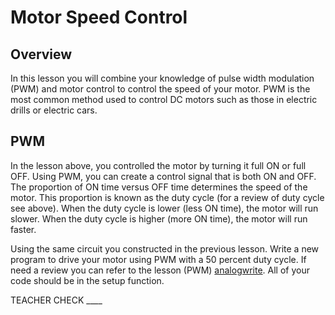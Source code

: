 # Motor Speed Control

## Overview

In this lesson you will combine your knowledge of pulse width modulation (PWM) and motor control to control the speed of your motor. PWM is the most common method used to control DC motors such as those in electric drills or electric cars.

## PWM

In the lesson above, you controlled the motor by turning it full ON or full OFF. Using PWM, you can create a control signal that is both ON and OFF. The proportion of ON time versus OFF time determines the speed of the motor. This proportion is known as the duty cycle (for a review of duty cycle see above). When the duty cycle is lower (less ON time), the motor will run slower. When the duty cycle is higher (more ON time), the motor will run faster.

Using the same circuit you constructed in the previous lesson. Write a new program to drive your motor using PWM with a 50 percent duty cycle. If need a review you can refer to the lesson (PWM) [analogwrite](#h.pqdu75uhcuwd). All of your code should be in the setup function.

TEACHER CHECK \_\_\_\_
